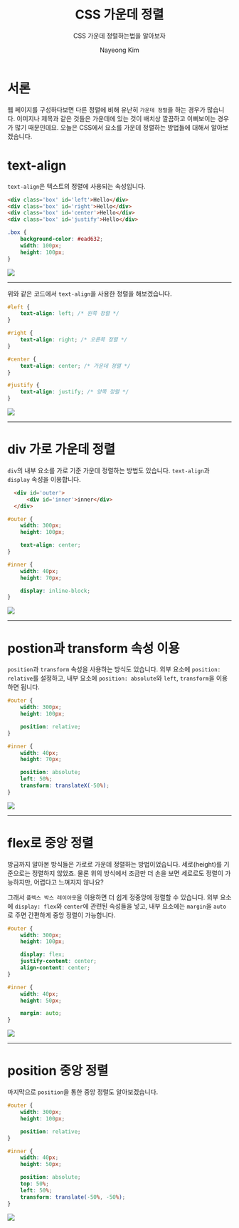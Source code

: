 ﻿---
layout: post
title: CSS 가운데 정렬
subtitle : CSS 가운데 정렬하는법을 알아보자
tags: [front-end,CSS]
author: Nayeong Kim
comments : False
---
# 서론

웹 페이지를 구성하다보면 다른 정렬에 비해 유난히  `가운데 정렬`을 하는 경우가 많습니다. 이미지나 제목과 같은 것들은 가운데에 있는 것이 배치상 깔끔하고 이뻐보이는 경우가 많기 때문인데요. 오늘은 CSS에서 요소를 가운데 정렬하는 방법들에 대해서 알아보겠습니다.

# text-align

`text-align`은 텍스트의 정렬에 사용되는 속성입니다.

```html
<div class='box' id='left'>Hello</div>
<div class='box' id='right'>Hello</div>
<div class='box' id='center'>Hello</div>
<div class='box' id='justify'>Hello</div>
```

```css
.box {
    background-color: #ead632;
    width: 100px;
    height: 100px;
}
```

![](https://velog.velcdn.com/images%2Fbami%2Fpost%2Fc00c5a5d-682b-4da3-8d03-4bca345f0b64%2Fimage.png)

----------

  
위와 같은 코드에서 `text-align`을 사용한 정렬을 해보겠습니다.

```css
#left {
    text-align: left; /* 왼쪽 정렬 */
}

#right {
    text-align: right; /* 오른쪽 정렬 */
}

#center {
    text-align: center; /* 가운데 정렬 */
}

#justify {
    text-align: justify; /* 양쪽 정렬 */
}
```

![](https://velog.velcdn.com/images%2Fbami%2Fpost%2Fcb842389-b5b3-4c29-b7dc-f486fd94859c%2Fimage.png)

----------

# div 가로 가운데 정렬

`div`의 내부 요소를 가로 기준 가운데 정렬하는 방법도 있습니다.  `text-align`과  `display`  속성을 이용합니다.

```html
  <div id='outer'>
      <div id='inner'>inner</div>
  </div>
```

```css
#outer {
    width: 300px;
    height: 100px;

    text-align: center;
}

#inner {
    width: 40px;
    height: 70px;

    display: inline-block;
}
```

![](https://velog.velcdn.com/images%2Fbami%2Fpost%2F2870560e-a7d6-4c06-a191-46626088dfa0%2Fimage.png)

----------

# postion과 transform 속성 이용

`position`과  `transform`  속성을 사용하는 방식도 있습니다. 외부 요소에  `position: relative`를 설정하고, 내부 요소에  `position: absolute`와  `left`,  `transform`을 이용하면 됩니다.

```css
#outer {
    width: 300px;
    height: 100px;

    position: relative;
}

#inner {
    width: 40px;
    height: 70px;

    position: absolute;
    left: 50%;
    transform: translateX(-50%);
}
```

![](https://velog.velcdn.com/images%2Fbami%2Fpost%2F0d9780b4-8308-4d71-ae89-649d7492b174%2Fimage.png)

----------

# flex로 중앙 정렬

방금까지 알아본 방식들은 가로로 가운데 정렬하는 방법이었습니다. 세로(height)를 기준으로는 정렬하지 않았죠. 물론 위의 방식에서 조금만 더 손을 보면 세로로도 정렬이 가능하지만, 어렵다고 느껴지지 않나요?

그래서  `플렉스 박스 레이아웃`을 이용하면 더 쉽게 정중앙에 정렬할 수 있습니다. 외부 요소에  `display: flex`와  `center`에 관련된 속성들을 넣고, 내부 요소에는  `margin`을  `auto`로 주면 간편하게 중앙 정렬이 가능합니다.

```css
#outer {
    width: 300px;
    height: 100px;

    display: flex;
    justify-content: center;
    align-content: center;
}

#inner {
    width: 40px;
    height: 50px;

    margin: auto;
}
```

![](https://velog.velcdn.com/images%2Fbami%2Fpost%2F1d07c165-dd6a-47c0-8b08-9262b4fc6f39%2Fimage.png)

----------

# position 중앙 정렬

마지막으로  `position`을 통한 중앙 정렬도 알아보겠습니다.

```css
#outer {
    width: 300px;
    height: 100px;

    position: relative;
}

#inner {
    width: 40px;
    height: 50px;

    position: absolute;
    top: 50%;
    left: 50%;
    transform: translate(-50%, -50%);
}
```

![](https://velog.velcdn.com/images%2Fbami%2Fpost%2F0df0fd05-c56b-42f2-8759-8a09b74cfc22%2Fimage.png)
